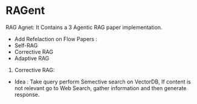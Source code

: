 # RAGent

RAG Agnet: It Contains a 3 Agentic RAG paper implementation.

- Add Refelaction on Flow
Papers : 
- Self-RAG
- Corrective RAG
- Adaptive RAG

1. Corrective RAG:
- Idea : Take query perform Semective search on VectorDB, If content is not relevant go to Web Search, gather information and then generate response.